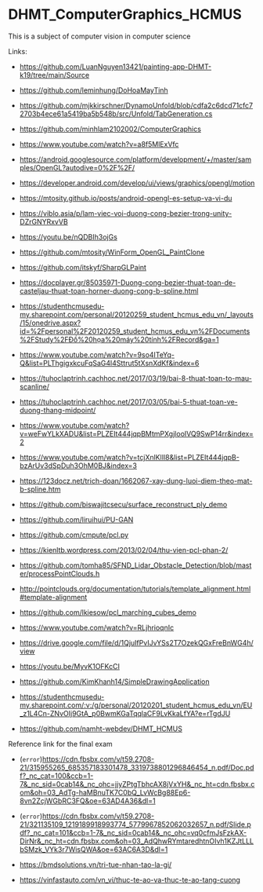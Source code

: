 # DHMT_ComputerGraphics_HCMUS
This is a subject of computer vision in computer science

Links:
* https://github.com/LuanNguyen13421/painting-app-DHMT-k19/tree/main/Source

* https://github.com/leminhung/DoHoaMayTinh

* https://github.com/mjkkirschner/DynamoUnfold/blob/cdfa2c6dcd71cfc72703b4ece61a5419ba5b548b/src/Unfold/TabGeneration.cs

* https://github.com/minhlam2102002/ComputerGraphics

* https://www.youtube.com/watch?v=a8f5MlExVfc

* https://android.googlesource.com/platform/development/+/master/samples/OpenGL?autodive=0%2F%2F/

* https://developer.android.com/develop/ui/views/graphics/opengl/motion

* https://mtosity.github.io/posts/android-opengl-es-setup-va-vi-du

* https://viblo.asia/p/lam-viec-voi-duong-cong-bezier-trong-unity-DZrGNYRxvVB

* https://youtu.be/nQDBIh3ojGs

* https://github.com/mtosity/WinForm_OpenGL_PaintClone

* https://github.com/itskyf/SharpGLPaint

* https://docplayer.gr/85035971-Duong-cong-bezier-thuat-toan-de-casteljau-thuat-toan-horner-duong-cong-b-spline.html

* https://studenthcmusedu-my.sharepoint.com/personal/20120259_student_hcmus_edu_vn/_layouts/15/onedrive.aspx?id=%2Fpersonal%2F20120259_student_hcmus_edu_vn%2FDocuments%2FStudy%2FĐồ%20họa%20máy%20tính%2FRecord&ga=1

* https://www.youtube.com/watch?v=9so4ITeYq-Q&list=PLThgigxkcuFqSaG4l4Sttrut5tXsnXdKf&index=6

* https://tuhoclaptrinh.cachhoc.net/2017/03/19/bai-8-thuat-toan-to-mau-scanline/

* https://tuhoclaptrinh.cachhoc.net/2017/03/05/bai-5-thuat-toan-ve-duong-thang-midpoint/

* https://www.youtube.com/watch?v=weFwYLkXADU&list=PLZEIt444jqpBMtmPXgjlooIVQ9SwP14rr&index=2

* https://www.youtube.com/watch?v=tcjXnlKlIl8&list=PLZEIt444jqpB-bzArUv3dSpDuh3OhM0BJ&index=3

* https://123docz.net/trich-doan/1662067-xay-dung-luoi-diem-theo-mat-b-spline.htm

* https://github.com/biswajitcsecu/surface_reconstruct_ply_demo

* https://github.com/liruihui/PU-GAN

* https://github.com/cmpute/pcl.py

* https://kienltb.wordpress.com/2013/02/04/thu-vien-pcl-phan-2/

* https://github.com/tomha85/SFND_Lidar_Obstacle_Detection/blob/master/processPointClouds.h

* http://pointclouds.org/documentation/tutorials/template_alignment.html#template-alignment

* https://github.com/lkiesow/pcl_marching_cubes_demo

* https://www.youtube.com/watch?v=RLjhrioqnIc

* https://drive.google.com/file/d/1QjuIfPvIJvYSs2T7OzekQGxFreBnWG4h/view

* https://youtu.be/MyvK1OFKcCI

* https://github.com/KimKhanh14/SimpleDrawingApplication

* https://studenthcmusedu-my.sharepoint.com/:v:/g/personal/20120201_student_hcmus_edu_vn/EU_z1L4Cn-ZNvOIj9GtA_p0BwmKGaTqqlaCF9LvKkaLfYA?e=rTgdJU

* https://github.com/namht-webdev/DHMT_HCMUS


Reference link for the final exam
* (`error`)https://cdn.fbsbx.com/v/t59.2708-21/315955265_685357183301478_3319738801296846454_n.pdf/Doc.pdf?_nc_cat=100&ccb=1-7&_nc_sid=0cab14&_nc_ohc=jjyZPtgTbhcAX8jVxYH&_nc_ht=cdn.fbsbx.com&oh=03_AdTg-haMBnuTK7C0bQ_LvWcBg88Ep6-8vn2ZcjWGbRC3FQ&oe=63AD4A36&dl=1

* (`error`)https://cdn.fbsbx.com/v/t59.2708-21/321135109_1219189918993774_5779967852062032657_n.pdf/Slide.pdf?_nc_cat=101&ccb=1-7&_nc_sid=0cab14&_nc_ohc=vq0cfmJsFzkAX-DirNr&_nc_ht=cdn.fbsbx.com&oh=03_AdQhwRYmtaredhtnOIvh1KZJtLLLbSMzk_VYk3r7WisQWA&oe=63AC6A3D&dl=1

* https://bmdsolutions.vn/tri-tue-nhan-tao-la-gi/

* https://vinfastauto.com/vn_vi/thuc-te-ao-va-thuc-te-ao-tang-cuong
